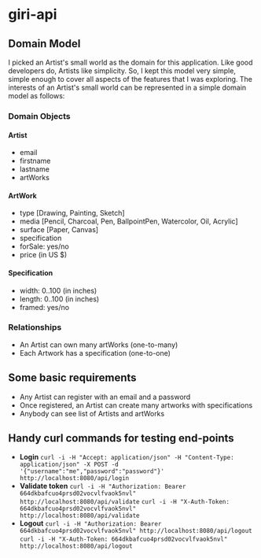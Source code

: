 # giri-api
## Domain Model
I picked an Artist's small world as the domain for this application. Like good developers do, Artists like simplicity. 
So, I kept this model very simple, simple enough to cover all aspects of the features that I was exploring.
The interests of an Artist's small world can be represented in a simple domain model as follows:
### Domain Objects

#### Artist
  * email
  * firstname
  * lastname
  * artWorks
  
#### ArtWork
  * type [Drawing, Painting, Sketch]
  * media [Pencil, Charcoal, Pen, BallpointPen, Watercolor, Oil, Acrylic]
  * surface [Paper, Canvas]
  * specification
  * forSale: yes/no
  * price (in US $)
  
#### Specification
  * width: 0..100 (in inches)
  * length: 0..100 (in inches)
  * framed: yes/no
  
### Relationships
  * An Artist can own many artWorks (one-to-many)
  * Each Artwork has a specification (one-to-one)

## Some basic requirements
  * Any Artist can register with an email and a password
  * Once registered, an Artist can create many artworks with specifications
  * Anybody can see list of Artists and artWorks

## Handy curl commands for testing end-points
  * **Login**
    `curl -i -H "Accept: application/json" -H "Content-Type: application/json" -X POST -d '{"username":"me","password":"password"}' http://localhost:8080/api/login`
  * **Validate token**
    `curl -i -H "Authorization: Bearer 664dkbafcuo4prsd02vocvlfvaok5nvl" http://localhost:8080/api/validate`
    `curl -i -H "X-Auth-Token: 664dkbafcuo4prsd02vocvlfvaok5nvl" http://localhost:8080/api/validate`
  * **Logout**
    `curl -i -H "Authorization: Bearer 664dkbafcuo4prsd02vocvlfvaok5nvl" http://localhost:8080/api/logout`
    `curl -i -H "X-Auth-Token: 664dkbafcuo4prsd02vocvlfvaok5nvl" http://localhost:8080/api/logout`
